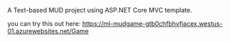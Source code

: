 A Text-based MUD project using ASP.NET Core MVC template.

you can try this out here: https://ml-mudgame-gtb0chfbhvfjacex.westus-01.azurewebsites.net/Game
